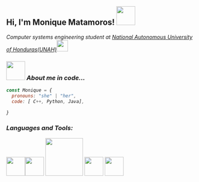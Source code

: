 <h2> Hi, I'm Monique Matamoros! <img src="https://media.giphy.com/media/mGcNjsfWAjY5AEZNw6/giphy.gif" width="50"></h2>
<p><em>Computer systems engineering student at <a href="https://www.unah.edu.hn/">National Autonomous University of Honduras(UNAH)</a><img src="https://media.giphy.com/media/WUlplcMpOCEmTGBtBW/giphy.gif" width="30">
  

### <img src="https://media.giphy.com/media/VgCDAzcKvsR6OM0uWg/giphy.gif" width="50"> About me in code...  
```javascript
const Monique = {
  pronouns: "she" | "her",
  code: [ C++, Python, Java],
  
}
```

### Languages and Tools:
<p align="left">
  <img src="https://i.giphy.com/media/LMt9638dO8dftAjtco/200.webp" width="50"><img src="https://media4.giphy.com/media/UWt0rhp21JgLwoeFQP/giphy.gif" width="50">
  <img src="https://media4.giphy.com/media/kH6CqYiquZawmU1HI6/giphy.gif?cid=ecf05e47b2rwkhq5keu9nlipfca3bthkkfcyhvna39shfcb4&rid=giphy.gif" width="100">
  <img src="https://media2.giphy.com/media/du3J3cXyzhj75IOgvA/200.webp?cid=ecf05e47b2rwkhq5keu9nlipfca3bthkkfcyhvna39shfcb4&rid=200.webp" width="50">
   <img src="http://www.canalgif.net/Gifs-animados/Informatica/Java/Imagen-animada-Java-02.gif" width="50">
 
</p>







<!--
**TiffMonique/TiffMonique** is a ✨ _special_ ✨ repository because its `README.md` (this file) appears on your GitHub profile.

Here are some ideas to get you started:

- 🔭 I’m currently working on ...
- 🌱 I’m currently learning ...
- 👯 I’m looking to collaborate on ...
- 🤔 I’m looking for help with ...
- 💬 Ask me about ...
- 📫 How to reach me: ...
- 😄 Pronouns: ...
- ⚡ Fun fact: ...
-->

